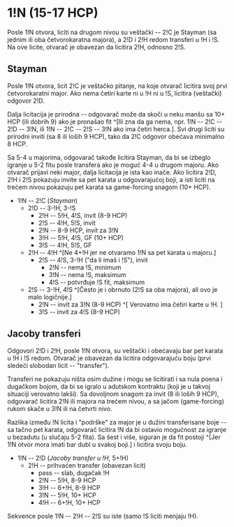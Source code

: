 # 1!N (15-17 HCP)

Posle 1!N otvora, liciti na drugom nivou su veštački -- 2!C je Stayman
(sa jednim ili oba četvorokaratna majora), a 2!D i 2!H redom transferi
u !H i !S. Na ove licite, otvarač je obavezan da licitira 2!H, odnosno
2!S.

## Stayman

Posle 1!N otvora, licit 2!C je veštačko pitanje, na koje otvarač
licitira svoj prvi četvorokaratni major. Ako nema četiri karte ni u !H
ni u !S, licitira (veštački) odgovor 2!D.

Dalja licitacija je prirodna -- odgovarač može da skoči u neku manšu
sa 10+ HCP (ili dobrih 9) ako je pronašao fit ^[Ili zna da ga nema,
npr. 1!N -- 2!C -- 2!D -- 3!N, ili 1!N -- 2!C -- 2!S -- 3!N ako ima
četiri herca.]. Svi drugi liciti su prirodni inviti (sa 8 ili loših 9
HCP), tako da 2!C odgovor obećava minimalno 8 HCP.

Sa 5-4 u majorima, odgovarač takođe licitira Stayman, da bi se izbeglo
igranje u 5-2 fitu posle transfera ako je moguć 4-4 u drugom
majoru. Ako otvarač prijavi neki major, dalja licitacija je ista kao
inače. Ako licitira 2!D, 2!H i 2!S pokazuju invite sa pet karata u
odgovarajućoj boji, a isti liciti na trećem nivou pokazuju pet karata
sa game-forcing snagom (10+ HCP).

* 1!N -- 2!C (_Stayman_)
    * 2!D -- 3-!H, 3-!S
        * 2!H -- 5!H, 4!S, invit (8-9 HCP)
        * 2!S -- 4!H, 5!S, invit
        * 2!N -- 8-9 HCP, invit za 3!N
        * 3!H -- 5!H, 4!S, GF (10+ HCP)
        * 3!S -- 4!H, 5!S, GF
    * 2!H -- 4!H ^[Ne 4+!H jer ne otvaramo 1!N sa pet karata u majoru.]
        * 2!S -- 4!S, 3-!H ("da li imaš i !S"), invit
            * 2!N -- nema !S, minimum 
            * 3!N -- nema !S, maksimum
            * 4!S -- potvrđuje !S fit, maksimum
    * 2!S -- 3-!H, 4!S ^[Često je i obrnuto (2!S sa oba majora), ali
ovo je malo logičnije.]
        * 2!N -- invit za 3!N (8-9 HCP) ^[ Verovatno ima četiri karte u !H. ]
        * 3!S -- invit za 4!S (8-9 HCP)


## Jacoby transferi

Odgovori 2!D i 2!H, posle 1!N otvora, su veštački i obećavaju bar pet
karata u !H i !S redom. Otvarač je obavezan da licitira odgovarajuću
boju (prvi sledeći slobodan licit -- "transfer").

Transferi ne pokazuju ništa osim dužine i mogu se licitirati i sa nula
poena i dugačkom bojom, da bi se igralo u adutskom kontraktu (koji je
u takvoj situaciji verovatno lakši). Sa dovoljnom snagom za invit (8
ili loših 9 HCP), odgovarač licitira 2!N ili majora na trećem nivou, a
sa jačom (game-forcing) rukom skače u 3!N ili na četvrti nivo.

Razlika između !N licita i "podrške" za major je u dužini
transferisane boje -- sa tačno pet karata, odgovarač licitira !N da bi
ostavio mogućnost za igranje u bezadutu (u slučaju 5-2 fita). Sa šest
i više, siguran je da fit postoji ^[Jer 1!N otvor mora imati bar dubl
u svakoj boji.] i licitira svoju boju.

* 1!N -- 2!D (_Jacoby transfer u !H_, 5+!H)
    * 2!H -- prihvaćen transfer (obavezan licit)
        * pass -- slab, dugačak !H
        * 2!N -- 5!H, 8-9 HCP
        * 3!H -- 6+!H, 8-9 HCP
        * 3!N -- 5!H, 10+ HCP
        * 4!H -- 6+!H, 10+ HCP

Sekvence posle 1!N -- 2!H -- 2!S su iste (samo !S liciti menjaju !H).
